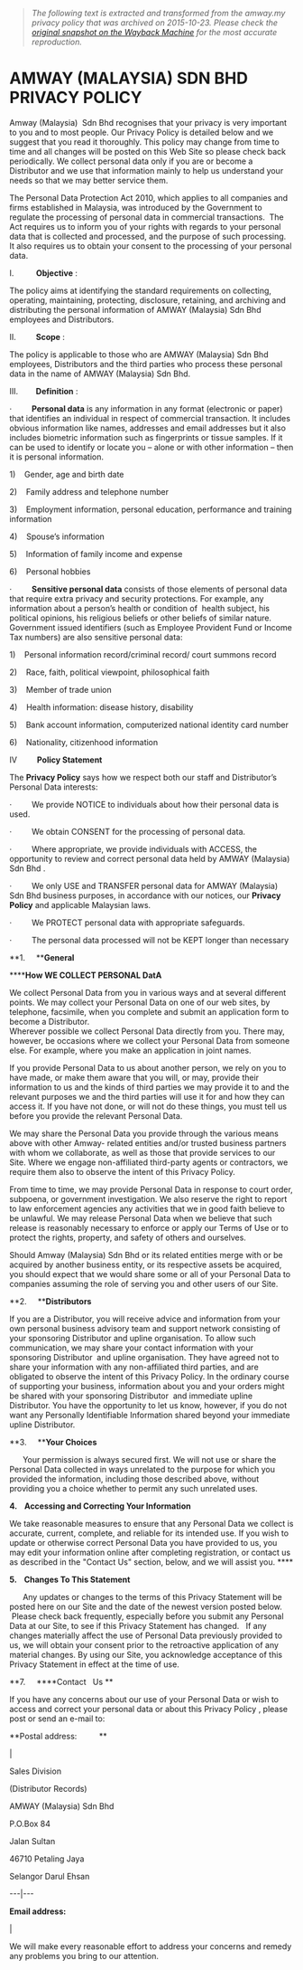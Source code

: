 > *The following text is extracted and transformed from the amway.my privacy policy that was archived on 2015-10-23. Please check the [original snapshot on the Wayback Machine](https://web.archive.org/web/20151023060801id_/http%3A//www.amway.my/amway-support/policies-and-terms/privacy-policy) for the most accurate reproduction.*

# AMWAY (MALAYSIA) SDN BHD PRIVACY POLICY

Amway (Malaysia)  Sdn Bhd recognises that your privacy is very important to you and to most people. Our Privacy Policy is detailed below and we suggest that you read it thoroughly. This policy may change from time to time and all changes will be posted on this Web Site so please check back periodically. We collect personal data only if you are or become a Distributor and we use that information mainly to help us understand your needs so that we may better service them.

  
The Personal Data Protection Act 2010, which applies to all companies and firms established in Malaysia, was introduced by the Government to regulate the processing of personal data in commercial transactions.  The Act requires us to inform you of your rights with regards to your personal data that is collected and processed, and the purpose of such processing.  It also requires us to obtain your consent to the processing of your personal data.

I.          **Objective** : 

The policy aims at identifying the standard requirements on collecting, operating, maintaining, protecting, disclosure, retaining, and archiving and distributing the personal information of AMWAY (Malaysia) Sdn Bhd employees and Distributors.

II.         **Scope** : 

The policy is applicable to those who are AMWAY (Malaysia) Sdn Bhd employees, Distributors and the third parties who process these personal data in the name of AMWAY (Malaysia) Sdn Bhd.

III.        **Definition** : 

·         **Personal data** is any information in any format (electronic or paper) that identifies an individual in respect of commercial transaction. It includes obvious information like names, addresses and email addresses but it also includes biometric information such as fingerprints or tissue samples. If it can be used to identify or locate you – alone or with other information – then it is personal information. 

1)    Gender, age and birth date

2)    Family address and telephone number

3)    Employment information, personal education, performance and training information

4)    Spouse’s information

5)    Information of family income and expense

6)    Personal hobbies

·         **Sensitive personal data** consists of those elements of personal data that require extra privacy and security protections. For example, any information about a person’s health or condition of  health subject, his political opinions, his religious beliefs or other beliefs of similar nature. Government issued identifiers (such as Employee Provident Fund or Income Tax numbers) are also sensitive personal data:

1)    Personal information record/criminal record/ court summons record

2)    Race, faith, political viewpoint, philosophical faith

3)    Member of trade union

4)    Health information: disease history, disability 

5)    Bank account information, computerized national identity card number

6)    Nationality, citizenhood information

IV         **Policy Statement**

The **Privacy Policy** says how we respect both our staff and Distributor’s Personal Data interests: 

·         We provide NOTICE to individuals about how their personal data is used. 

·         We obtain CONSENT for the processing of personal data.

·         Where appropriate, we provide individuals with ACCESS, the opportunity to review and correct personal data held by AMWAY (Malaysia) Sdn Bhd . 

·         We only USE and TRANSFER personal data for AMWAY (Malaysia) Sdn Bhd business purposes, in accordance with our notices, our **Privacy Policy** and applicable Malaysian laws. 

·         We PROTECT personal data with appropriate safeguards. 

·         The personal data processed will not be KEPT longer than necessary

**1.     ****General**

******How WE COLLECT PERSONAL DatA**

We collect Personal Data from you in various ways and at several different points. We may collect your Personal Data on one of our web sites, by telephone, facsimile, when you complete and submit an application form to become a Distributor.  
Wherever possible we collect Personal Data directly from you. There may, however, be occasions where we collect your Personal Data from someone else. For example, where you make an application in joint names. 

If you provide Personal Data to us about another person, we rely on you to have made, or make them aware that you will, or may, provide their information to us and the kinds of third parties we may provide it to and the relevant purposes we and the third parties will use it for and how they can access it. If you have not done, or will not do these things, you must tell us before you provide the relevant Personal Data. 

We may share the Personal Data you provide through the various means above with other Amway- related entities and/or trusted business partners with whom we collaborate, as well as those that provide services to our Site. Where we engage non-affiliated third-party agents or contractors, we require them also to observe the intent of this Privacy Policy.

From time to time, we may provide Personal Data in response to court order, subpoena, or government investigation. We also reserve the right to report to law enforcement agencies any activities that we in good faith believe to be unlawful. We may release Personal Data when we believe that such release is reasonably necessary to enforce or apply our Terms of Use or to protect the rights, property, and safety of others and ourselves.

Should Amway (Malaysia) Sdn Bhd or its related entities merge with or be acquired by another business entity, or its respective assets be acquired, you should expect that we would share some or all of your Personal Data to companies assuming the role of serving you and other users of our Site.

**2.     ****Distributors**

If you are a Distributor, you will receive advice and information from your own personal business advisory team and support network consisting of your sponsoring Distributor and upline organisation. To allow such communication, we may share your contact information with your sponsoring Distributor  and upline organisation. They have agreed not to share your information with any non-affiliated third parties, and are obligated to observe the intent of this Privacy Policy. In the ordinary course of supporting your business, information about you and your orders might be shared with your sponsoring Distributor  and immediate upline Distributor. You have the opportunity to let us know, however, if you do not want any Personally Identifiable Information shared beyond your immediate upline Distributor.

**3.     ****Your Choices**

      Your permission is always secured first. We will not use or share the Personal Data collected in ways unrelated to the purpose for which you provided the information, including those described above, without providing you a choice whether to permit any such unrelated uses.

**4.    Accessing and Correcting Your Information**

We take reasonable measures to ensure that any Personal Data we collect is accurate, current, complete, and reliable for its intended use. If you wish to update or otherwise correct Personal Data you have provided to us, you may edit your information online after completing registration, or contact us as described in the "Contact Us" section, below, and we will assist you. ****

**5.    Changes To This Statement**

      Any updates or changes to the terms of this Privacy Statement will be posted here on our Site and the date of the newest version posted below.  Please check back frequently, especially before you submit any Personal Data at our Site, to see if this Privacy Statement has changed.   If any changes materially affect the use of Personal Data previously provided to us, we will obtain your consent prior to the retroactive application of any material changes. By using our Site, you acknowledge acceptance of this Privacy Statement in effect at the time of use.

**7.     ****Contact   Us **

If you have any concerns about our use of your Personal Data or wish to access and correct your personal data or about this Privacy Policy , please post or send an e-mail to:

**Postal address:          **

| 

Sales Division

(Distributor Records)

AMWAY (Malaysia) Sdn Bhd 

P.O.Box 84

Jalan Sultan

46710 Petaling Jaya

Selangor Darul Ehsan  
  
---|---  
  
**Email address:**

|   
  
We will make every reasonable effort to address your concerns and remedy any problems you bring to our attention.
